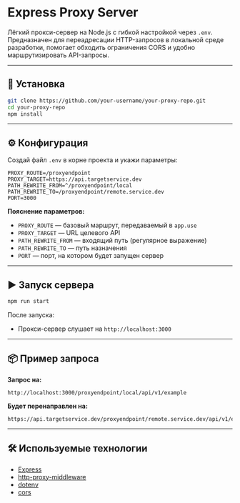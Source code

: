 # Express Proxy Server

Лёгкий прокси-сервер на Node.js с гибкой настройкой через `.env`.  
Предназначен для переадресации HTTP-запросов в локальной среде разработки, помогает обходить ограничения CORS и удобно маршрутизировать API-запросы.

---

## 🚀 Установка

```bash
git clone https://github.com/your-username/your-proxy-repo.git
cd your-proxy-repo
npm install
```

---

## ⚙️ Конфигурация

Создай файл `.env` в корне проекта и укажи параметры:

```env
PROXY_ROUTE=/proxyendpoint
PROXY_TARGET=https://api.targetservice.dev
PATH_REWRITE_FROM=^/proxyendpoint/local
PATH_REWRITE_TO=/proxyendpoint/remote.service.dev
PORT=3000
```

**Пояснение параметров:**

- `PROXY_ROUTE` — базовый маршрут, передаваемый в `app.use`
- `PROXY_TARGET` — URL целевого API
- `PATH_REWRITE_FROM` — входящий путь (регулярное выражение)
- `PATH_REWRITE_TO` — путь назначения
- `PORT` — порт, на котором будет запущен сервер

---

## ▶️ Запуск сервера

```bash
npm run start
```

После запуска:

- Прокси-сервер слушает на `http://localhost:3000`

---

## 📦 Пример запроса

**Запрос на:**

```
http://localhost:3000/proxyendpoint/local/api/v1/example
```

**Будет перенаправлен на:**

```
https://api.targetservice.dev/proxyendpoint/remote.service.dev/api/v1/example
```

---

## 🛠 Используемые технологии

- [Express](https://expressjs.com/)
- [http-proxy-middleware](https://github.com/chimurai/http-proxy-middleware)
- [dotenv](https://github.com/motdotla/dotenv)
- [cors](https://github.com/expressjs/cors)